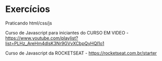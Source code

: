 # Exercícios
Praticando html/css/js


Curso de Javascript para iniciantes do CURSO EM VIDEO - https://www.youtube.com/playlist?list=PLHz_AreHm4dlsK3Nr9GVvXCbpQyHQl1o1

Curso de Javascript da ROCKETSEAT - https://rocketseat.com.br/starter
